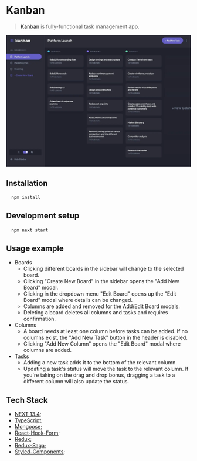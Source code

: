 # Kanban

> [Kanban](https://kanban-sigma-six.vercel.app/) is fully-functional task management app.

![](public/preview/mainDesctop.webp)

## Installation
```bash
  npm install
```
## Development setup
```bash
  npm next start
```
## Usage example

- Boards
  - Clicking different boards in the sidebar will change to the selected board.
  - Clicking "Create New Board" in the sidebar opens the "Add New Board" modal.
  - Clicking in the dropdown menu "Edit Board" opens up the "Edit Board" modal where details can be changed.
  - Columns are added and removed for the Add/Edit Board modals.
  - Deleting a board deletes all columns and tasks and requires confirmation.
- Columns
  - A board needs at least one column before tasks can be added. If no columns exist, the "Add New Task" button in the header is disabled.
  - Clicking "Add New Column" opens the "Edit Board" modal where columns are added.
- Tasks
  - Adding a new task adds it to the bottom of the relevant column.
  - Updating a task's status will move the task to the relevant column. If you're taking on the drag and drop bonus, dragging a task to a different column will also update the status.

## Tech Stack

- [NEXT 13.4](https://nextjs.org/docs);
- [TypeScript](https://www.typescriptlang.org/docs/);
- [Mongoose](https://mongoosejs.com/docs/);
- [React-Hook-Form](https://react-hook-form.com/);
- [Redux](https://redux-toolkit.js.org/);
- [Redux-Saga](https://redux-saga.js.org/);
- [Styled-Components](https://styled-components.com/);